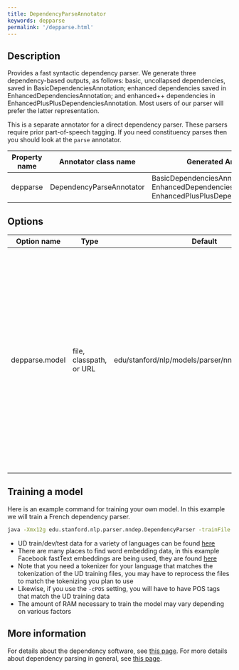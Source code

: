 ```yaml
---
title: DependencyParseAnnotator 
keywords: depparse
permalink: '/depparse.html'
---
```


## Description

Provides a fast syntactic dependency parser. We generate three dependency-based outputs, as follows: basic, uncollapsed dependencies, saved in BasicDependenciesAnnotation; enhanced dependencies saved in EnhancedDependenciesAnnotation; and enhanced++ dependencies in EnhancedPlusPlusDependenciesAnnotation. Most users of our parser will prefer the latter representation.

This is a separate annotator for a direct dependency parser. These
parsers require prior part-of-speech tagging. If you need constituency
parses then you should look at the `parse` annotator.

| Property name | Annotator class name | Generated Annotation |
| --- | --- | --- |
| depparse | DependencyParseAnnotator | BasicDependenciesAnnotation, EnhancedDependenciesAnnotation, EnhancedPlusPlusDependenciesAnnotation |

## Options

| Option name | Type | Default | Description |
| --- | --- | --- | --- |
| depparse.model | file, classpath, or URL | edu/stanford/nlp/models/parser/nndep/english\_UD.gz | Dependency parsing model to use. There is no need to explicitly set this option, unless you want to use a different parsing model than the default. By default, this is set to the UD parsing model included in the stanford-corenlp-models JAR file. |


## Training a model

Here is an example command for training your own model.  In this example we will train a French dependency parser.

```bash
java -Xmx12g edu.stanford.nlp.parser.nndep.DependencyParser -trainFile fr-ud-train.conllu -devFile fr-ud-dev.conllu -model new-french-UD-model.txt.gz -embedFile wiki.fr.vec -embeddingSize 300 -tlp edu.stanford.nlp.trees.international.french.FrenchTreebankLanguagePack -cPOS
```

* UD train/dev/test data for a variety of languages can be found [here](http://universaldependencies.org/)
* There are many places to find word embedding data, in this example Facebook fastText embeddings are being used, they are found [here](https://github.com/facebookresearch/fastText/blob/master/pretrained-vectors.md)
* Note that you need a tokenizer for your language that matches the tokenization of the UD training files, you may have to reprocess the files to match the tokenizing you plan to use
* Likewise, if you use the `-cPOS` setting, you will have to have POS tags that match the UD training data
* The amount of RAM necessary to train the model may vary depending on various factors

## More information 

For details about the dependency software, see [this page](http://nlp.stanford.edu/software/nndep.html). For more details about dependency parsing in general, see [this page](http://nlp.stanford.edu/software/stanford-dependencies.html).
